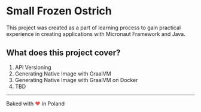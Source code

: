 # Small Frozen Ostrich

This project was created as a part of learning process to gain practical experience in creating applications with Micronaut Framework and Java. 

## What does this project cover?

1. API Versioning
2. Generating Native Image with GraalVM
3. Generating Native Image with GraalVM on Docker
4. TBD

---

<style>.heart{color:#e25555;}</style>
Baked with <span class="heart">❤</span> in Poland